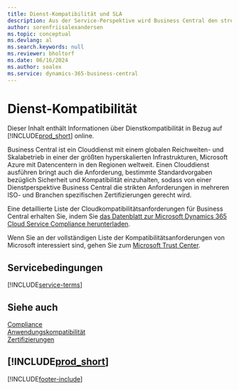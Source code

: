```yaml
---
title: Dienst-Kompatibilität und SLA
description: Aus der Service-Perspektive wird Business Central den strengen Anforderungen und der SLA-Konformität in mehreren ISO- und branchenspezifischen Zertifikaten gerecht.
author: sorenfriisalexandersen
ms.topic: conceptual
ms.devlang: al
ms.search.keywords: null
ms.reviewer: bholtorf
ms.date: 06/16/2024
ms.author: soalex
ms.service: dynamics-365-business-central
---
```

# <a name="service-compliance"></a>Dienst-Kompatibilität

Dieser Inhalt enthält Informationen über Dienstkompatibilität in Bezug auf [!INCLUDE[prod_short](../includes/prod_short.md)] online.

Business Central ist ein Clouddienst mit einem globalen Reichweiten- und Skalabetrieb in einer der größten hyperskalierten Infrastrukturen, Microsoft Azure mit Datencentern in den Regionen weltweit. Einen Clouddienst ausführen bringt auch die Anforderung, bestimmte Standardvorgaben bezüglich Sicherheit und Kompatibilität einzuhalten, sodass von einer Dienstperspektive Business Central die strikten Anforderungen in mehreren ISO- und Branchen spezifischen Zertifizierungen gerecht wird.

Eine detaillierte Liste der Cloudkompatibilitätsanforderungen für Business Central erhalten Sie, indem Sie [das Datenblatt zur Microsoft Dynamics 365 Cloud Service Compliance herunterladen](https://aka.ms/d365-compliance-list).

Wenn Sie an der vollständigen Liste der Kompatibilitätsanforderungen von Microsoft interessiert sind, gehen Sie zum [Microsoft Trust Center](https://www.microsoft.com/trustcenter/compliance/complianceofferings).

## <a name="service-terms"></a>Servicebedingungen

[!INCLUDE[service-terms](../includes/service-terms.md)]

## <a name="see-also"></a>Siehe auch

[Compliance](compliance-overview.md)  
[Anwendungskompatibilität](compliance-application-compliance.md)  
[Zertifizierungen](compliance-certifications.md)  

## [!INCLUDE[prod_short](../includes/free_trial_md.md)]  


[!INCLUDE[footer-include](../includes/footer-banner.md)]

